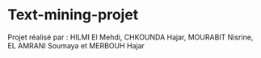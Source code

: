 # Text-mining-projet

Projet réalisé par : HILMI El Mehdi, CHKOUNDA Hajar, MOURABIT Nisrine, EL AMRANI Soumaya et MERBOUH Hajar
